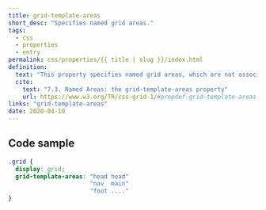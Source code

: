 ```yaml
---
title: grid-template-areas
short_desc: "Specifies named grid areas."
tags:
  - css
  - properties
  - entry
permalink: css/properties/{{ title | slug }}/index.html
definition:
  text: "This property specifies named grid areas, which are not associated with any particular grid item, but can be referenced from the grid-placement properties."
  cite:
    text: "7.3. Named Areas: the grid-template-areas property"
    url: https://www.w3.org/TR/css-grid-1/#propdef-grid-template-areas
links: "grid-template-areas"
date: 2020-04-10
---
```


<h2 class="h3"><span>Code sample</span></h2>

```css
.grid {
  display: grid;
  grid-template-areas: "head head"
                       "nav  main"
                       "foot ...."
}
```
